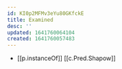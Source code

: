 ```yaml
---
id: KI0p2MFMv3eYu80GKfckE
title: Examined
desc: ''
updated: 1641760064104
created: 1641760057483
---
```




- [[p.instanceOf]] [[c.Pred.Shapow]]
